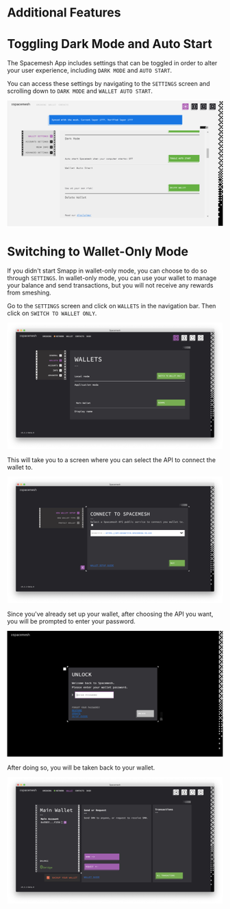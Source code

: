 # Additional Features

# Toggling Dark Mode and Auto Start

The Spacemesh App includes settings that can be toggled in order to alter your user experience, including `DARK MODE` and `AUTO START`.

You can access these settings by navigating to the `SETTINGS` screen and scrolling down to `DARK MODE` and `WALLET AUTO START`.

![](images/v1.0/dark_mode_auto_start.PNG)

# Switching to Wallet-Only Mode

If you didn't start Smapp in wallet-only mode, you can choose to do so through `SETTINGS`. In wallet-only mode, you can use your wallet to manage your balance and send transactions, but you will not receive any rewards from smeshing.

Go to the `SETTINGS` screen and click on `WALLETS` in the navigation bar. Then click on `SWITCH TO WALLET ONLY`.

![](images/v1.0/wallet_only_2.PNG)

This will take you to a screen where you can select the API to connect the wallet to.

![](images/v1.0/wallet_only_3.PNG)

Since you've already set up your wallet, after choosing the API you want, you will be prompted to enter your password.

![](images/v1.0/darkmode_password.PNG)

After doing so, you will be taken back to your wallet.

![](images/v1.0/wallet_only_4.PNG)
